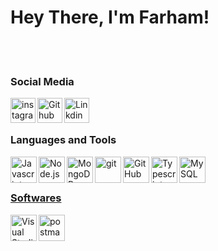 # Hey There, I'm Farham!

  <br>
  <br>

  ### Social Media

<a href="https://www.instagram.com/the.farham" target="_blank"><img class="icon" align="left" alt="instagram" width="40px" src="https://img.icons8.com/3d-fluency/94/null/instagram-new.png" /></a>
<a href="https://github.com/Farham-Zaker" target="_blank"><img class="icon" align="left" alt="Github" width="40px" src="https://img.icons8.com/3d-fluency/94/null/github.png" /></a>
<a href="https://www.linkedin.com/in/farham-zaker/" target="_blank"><img class="icon" align="left" alt="Linkdin" width="40px" src="https://img.icons8.com/3d-fluency/94/null/linkedin" /></a>
<br />
<br />

### Languages and Tools

<div>
  <a href="https://developer.mozilla.org/en-US/docs/Web/JavaScript" target="_blank"><img class="icon" align="left" alt="Javascript" width="42px" src="https://img.icons8.com/fluency/48/null/javascript.png" />
  <a href="https://nodejs.org/" target="_blank"><img class="icon" align="left" alt="Node.js" width="42px" src="https://img.icons8.com/fluency/48/null/node-js.png" />
  <a href="https://www.mongodb.com/" target="_blank"> <img class="icon" align="left" alt="MongoDB" width="42px" src="https://img.icons8.com/color/48/null/mongodb.png" />
  <a href="https://git-scm.com/" target="_blank"> <img class="icon" align="left" alt="git" width="42px" src="https://img.icons8.com/color/48/null/git.png"/>
  <a href="https://github.com/" target="_blank"> <img class="icon" align="left" alt="GitHub" width="42px" src="https://img.icons8.com/3d-fluency/94/null/github.png" />
  <a href="https://www.typescriptlang.org/" target="_blank"> <img class="icon" align="left" alt="Typescript" width="42px" src="https://img.icons8.com/color/48/null/typescript.png" />
  <a href="https://www.mysql.com/" target="_blank"> <img class="icon" align="left" alt="MySQL" width="42px" src="https://img.icons8.com/3d-fluency/94/null/mysql" />
</div>
<br />
<br />

### Softwares

<div>
  <a href="https://code.visualstudio.com/" target="_blank"><img class="icon" align="left" alt="Visual Studio Code" width="42px" src="https://img.icons8.com/color/48/null/visual-studio-code-2019.png" />
  <a href="https://www.postman.com/" target="_blank"> <img class="icon" align="left" alt="postman" width="42px" src="https://img.icons8.com/external-tal-revivo-color-tal-revivo/24/null/external-postman-is-the-only-complete-api-development-environment-logo-color-tal-revivo.png"/> </a>
</div>
<br />
<br />

<br />
<br />
